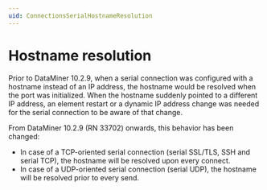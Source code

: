 ```yaml
---
uid: ConnectionsSerialHostnameResolution
---
```


# Hostname resolution

Prior to DataMiner 10.2.9, when a serial connection was configured with a hostname instead of an IP address, the hostname would be resolved when the port was initialized. When the hostname suddenly pointed to a different IP address, an element restart or a dynamic IP address change was needed for the serial connection to be aware of that change.

From DataMiner 10.2.9 (RN 33702) onwards, this behavior has been changed:

- In case of a TCP-oriented serial connection (serial SSL/TLS, SSH and serial TCP), the hostname will be resolved upon every connect.
- In case of a UDP-oriented serial connection (serial UDP), the hostname will be resolved prior to every send.
